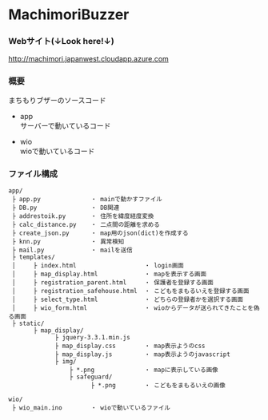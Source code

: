 # MachimoriBuzzer

### Webサイト(↓Look here!↓)
http://machimori.japanwest.cloudapp.azure.com

### 概要  
まちもりブザーのソースコード

- app  
サーバーで動いているコード

- wio  
wioで動いているコード

### ファイル構成  
```
app/
 ├ app.py              ・ mainで動かすファイル
 ├ DB.py               ・ DB関連
 ├ addrestoik.py       ・ 住所を緯度経度変換
 ├ calc_distance.py    ・ 二点間の距離を求める
 ├ create_json.py      ・ map用のjson(dict)を作成する
 ├ knn.py              ・ 異常検知
 ├ mail.py             ・ mailを送信
 ├ templates/
 │     ├ index.html                   ・ login画面
 │     ├ map_display.html             ・ mapを表示する画面
 │     ├ registration_parent.html     ・ 保護者を登録する画面
 │     ├ registration_safehouse.html  ・ こどもをまもるいえを登録する画面
 │     ├ select_type.html             ・ どちらの登録者かを選択する画面
 │     ├ wio_form.html                ・ wioからデータが送られてきたことを偽る画面
 ├ static/
       ├ map_display/
             ├ jquery-3.3.1.min.js
             ├ map_display.css        ・ map表示ようのcss
             ├ map_display.js         ・ map表示ようのjavascript
             ├ img/
                 ├ *.png              ・ mapに表示している画像
                 ├ safeguard/
                       ├ *.png        ・ こどもをまもるいえの画像

wio/
 ├ wio_main.ino        ・ wioで動いているファイル
```
